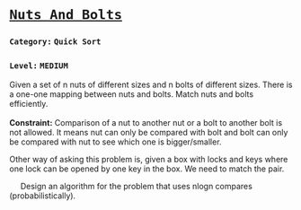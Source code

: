 # [`Nuts And Bolts`](http://www.geeksforgeeks.org/nuts-bolts-problem-lock-key-problem/)

###    `Category:` `Quick Sort`
###    `Level:` `MEDIUM`

Given a set of n nuts of different sizes and n bolts of different sizes. There is a one-one mapping between nuts and bolts. Match nuts and bolts efficiently. <br /><br />
**Constraint:** Comparison of a nut to another nut or a bolt to another bolt is not allowed. It means nut can only be compared with bolt and bolt can only be compared with nut to see which one is bigger/smaller.

Other way of asking this problem is, given a box with locks and keys where one lock can be opened by one key in the box. We need to match the pair.

&nbsp;&nbsp;&nbsp;&nbsp; Design an algorithm for the problem that uses nlogn compares (probabilistically).  


